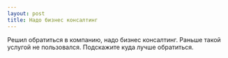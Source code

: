 ```yaml
---
layout: post 
title: Надо бизнес консалтинг 
--- 
```

Решил обратиться в компанию, надо бизнес консалтинг. Раньше такой услугой не пользовался. Подскажите куда лучше обратиться.